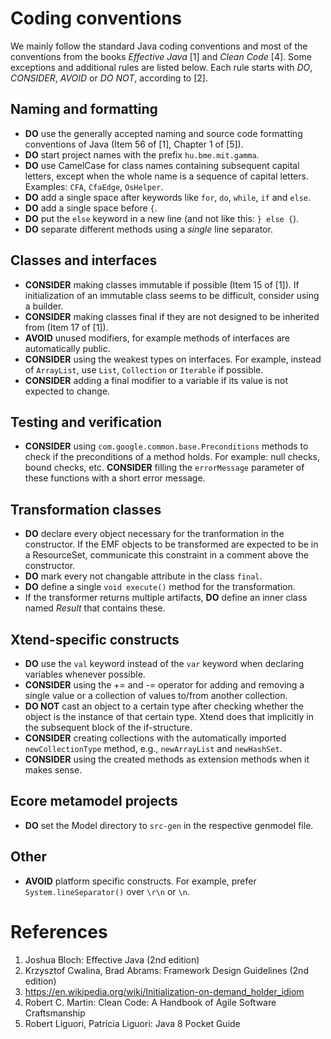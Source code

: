 # Coding conventions

We mainly follow the standard Java coding conventions and most of the conventions from the books _Effective Java_ [1] and _Clean Code_ [4]. Some exceptions and additional rules are listed below. Each rule starts with _DO_, _CONSIDER_, _AVOID_ or _DO NOT_, according to [2].

## Naming and formatting

* **DO** use the generally accepted naming and source code formatting conventions of Java (Item 56 of [1], Chapter 1 of [5]).
* **DO** start project names with the prefix `hu.bme.mit.gamma`.
* **DO** use CamelCase for class names containing subsequent capital letters, except when the whole name is a sequence of capital letters. Examples: `CFA`, `CfaEdge`, `OsHelper`.
* **DO** add a single space after keywords like `for`, `do`, `while`, `if` and `else`.
* **DO** add a single space before `{`.
* **DO** put the `else` keyword in a new line (and not like this: `} else {`).
* **DO** separate different methods using a *single* line separator.


## Classes and interfaces

* **CONSIDER** making classes immutable if possible (Item 15 of [1]). If initialization of an immutable class seems to be difficult, consider using a builder.
* **CONSIDER** making classes final if they are not designed to be inherited from (Item 17 of [1]).
* **AVOID** unused modifiers, for example methods of interfaces are automatically public.
* **CONSIDER** using the weakest types on interfaces. For example, instead of `ArrayList`, use `List`, `Collection` or `Iterable` if possible.
* **CONSIDER** adding a final modifier to a variable if its value is not expected to change.

## Testing and verification

* **CONSIDER** using `com.google.common.base.Preconditions` methods to check if the preconditions of a method holds. For example: null checks, bound checks, etc. **CONSIDER** filling the `errorMessage` parameter of these functions with a short error message.

## Transformation classes

* **DO** declare every object necessary for the tranformation in the constructor. If the EMF objects to be transformed are expected to be in a ResourceSet, communicate this constraint in a comment above the constructor.
* **DO** mark every not changable attribute in the class `final`.
* **DO** define a single `void execute()` method for the transformation.
* If the transformer returns multiple artifacts, **DO** define an inner class named *Result* that contains these.

## Xtend-specific constructs

* **DO** use the `val` keyword instead of the `var` keyword when declaring variables whenever possible.
* **CONSIDER** using the += and -= operator for adding and removing a single value or a collection of values to/from another collection.
* **DO NOT** cast an object to a certain type after checking whether the object is the instance of that certain type. Xtend  does that implicitly in the subsequent block of the if-structure.
* **CONSIDER** creating collections with the automatically imported `newCollectionType` method, e.g., `newArrayList` and `newHashSet`.
* **CONSIDER** using the created methods as extension methods when it makes sense.

## Ecore metamodel projects

* **DO** set the Model directory to `src-gen` in the respective genmodel file.

## Other
* **AVOID** platform specific constructs. For example, prefer `System.lineSeparator()` over `\r\n` or `\n`.

# References

1. Joshua Bloch: Effective Java (2nd edition)
1. Krzysztof Cwalina, Brad Abrams: Framework Design Guidelines (2nd edition)
1. https://en.wikipedia.org/wiki/Initialization-on-demand_holder_idiom
1. Robert C. Martin: Clean Code: A Handbook of Agile Software Craftsmanship
1. Robert Liguori, Patricia Liguori: Java 8 Pocket Guide
